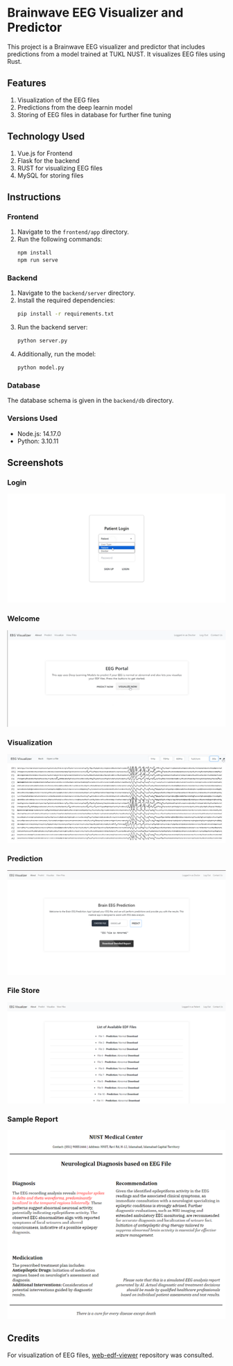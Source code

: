 # Brainwave EEG Visualizer and Predictor

This project is a Brainwave EEG visualizer and predictor that includes predictions from a model trained at TUKL NUST. It visualizes EEG files using Rust.

## Features

1. Visualization of the EEG files
2. Predictions from the deep learnin model
3. Storing of EEG files in database for further fine tuning

## Technology Used

1. Vue.js for Frontend
2. Flask for the backend
3. RUST for visualizing EEG files
4. MySQL for storing files

## Instructions

### Frontend
1. Navigate to the `frontend/app` directory.
2. Run the following commands:
    ```bash
    npm install
    npm run serve
    ```

### Backend
1. Navigate to the `backend/server` directory.
2. Install the required dependencies:
    ```bash
    pip install -r requirements.txt
    ```
3. Run the backend server:
    ```bash
    python server.py
    ```
4. Additionally, run the model:
    ```bash
    python model.py
    ```

### Database
The database schema is given in the `backend/db` directory.

### Versions Used
- Node.js: 14.17.0
- Python: 3.10.11


## Screenshots
### Login
![Login Page](public/login.png)

### Welcome
![Welcome Page](public/welcome.png)

### Visualization
![Visualization Page](public/visualization.png)

### Prediction
![Prediction Page](public/prediction.png)

### File Store
![Store Page](public/sotre.png)

### Sample Report
![Sample Page](public/sample.png)

## Credits

For visualization of EEG files, [web-edf-viewer](https://github.com/mleprince/web-edf-viewer) repository was consulted.
